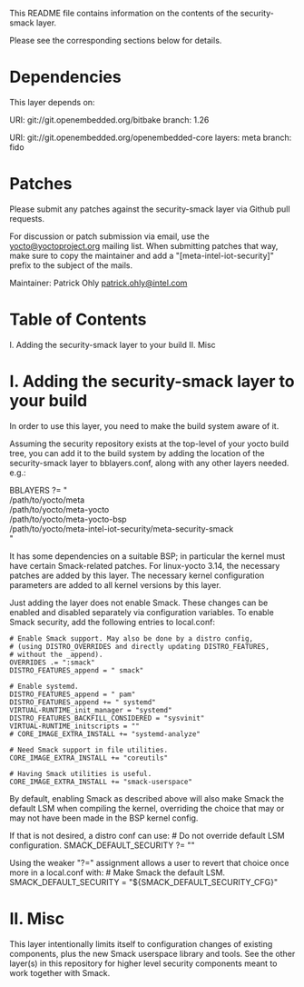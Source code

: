 This README file contains information on the contents of the
security-smack layer.

Please see the corresponding sections below for details.


Dependencies
============

This layer depends on:

  URI: git://git.openembedded.org/bitbake
  branch: 1.26

  URI: git://git.openembedded.org/openembedded-core
  layers: meta
  branch: fido


Patches
=======

Please submit any patches against the security-smack layer via Github
pull requests.

For discussion or patch submission via email, use the
yocto@yoctoproject.org mailing list. When submitting patches that way,
make sure to copy the maintainer and add a "[meta-intel-iot-security]"
prefix to the subject of the mails.

Maintainer: Patrick Ohly <patrick.ohly@intel.com>


Table of Contents
=================

  I. Adding the security-smack layer to your build
 II. Misc


I. Adding the security-smack layer to your build
================================================

In order to use this layer, you need to make the build system aware of
it.

Assuming the security repository exists at the top-level of your
yocto build tree, you can add it to the build system by adding the
location of the security-smack layer to bblayers.conf, along with any
other layers needed. e.g.:

  BBLAYERS ?= " \
    /path/to/yocto/meta \
    /path/to/yocto/meta-yocto \
    /path/to/yocto/meta-yocto-bsp \
    /path/to/yocto/meta-intel-iot-security/meta-security-smack \
    "

It has some dependencies on a suitable BSP; in particular the kernel
must have certain Smack-related patches. For linux-yocto 3.14, the
necessary patches are added by this layer. The necessary kernel
configuration parameters are added to all kernel versions by this
layer.

Just adding the layer does not enable Smack. These changes can be
enabled and disabled separately via configuration variables. To enable
Smack security, add the following entries to local.conf:

    # Enable Smack support. May also be done by a distro config,
    # (using DISTRO_OVERRIDES and directly updating DISTRO_FEATURES,
    # without the _append).
    OVERRIDES .= ":smack"
    DISTRO_FEATURES_append = " smack"

    # Enable systemd.
    DISTRO_FEATURES_append = " pam"
    DISTRO_FEATURES_append += " systemd"
    VIRTUAL-RUNTIME_init_manager = "systemd"
    DISTRO_FEATURES_BACKFILL_CONSIDERED = "sysvinit"
    VIRTUAL-RUNTIME_initscripts = ""
    # CORE_IMAGE_EXTRA_INSTALL += "systemd-analyze"

    # Need Smack support in file utilities.
    CORE_IMAGE_EXTRA_INSTALL += "coreutils"

    # Having Smack utilities is useful.
    CORE_IMAGE_EXTRA_INSTALL += "smack-userspace"

By default, enabling Smack as described above will also make Smack
the default LSM when compiling the kernel, overriding the choice
that may or may not have been made in the BSP kernel config.

If that is not desired, a distro conf can use:
    # Do not override default LSM configuration.
    SMACK_DEFAULT_SECURITY ?= ""

Using the weaker "?=" assignment allows a user to revert that
choice once more in a local.conf with:
    # Make Smack the default LSM.
    SMACK_DEFAULT_SECURITY = "${SMACK_DEFAULT_SECURITY_CFG}"

II. Misc
========

This layer intentionally limits itself to configuration changes of
existing components, plus the new Smack userspace library and
tools. See the other layer(s) in this repository for higher level
security components meant to work together with Smack.
